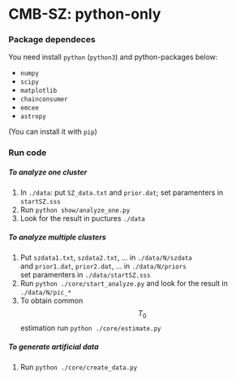 # CMB-SZ: python-only

### Package dependeces
You need install `python` (`python3`) and python-packages below:
- `numpy` 
- `scipy`
- `matplotlib`
- `chainconsumer`
- `emcee`
- `astropy`

(You can install it with `pip`)

### Run code
##### To analyze one cluster
1. In `./data`: put `SZ_data.txt` and `prior.dat`;
    set paramenters in `startSZ.sss`
2. Run `python show/analyze_one.py`
3. Look for the result in puctures `./data`

##### To analyze multiple clusters
1. Put `szdata1.txt`, `szdata2.txt`, ... in `./data/N/szdata`  
    and `prior1.dat`, `prior2.dat`, ... in `./data/N/priors`  
    set paramenters in `./data/startSZ.sss`
2. Run `python ./core/start_analyze.py`
    and look for the result in `./data/N/pic_*`
3. To obtain common $$T_0$$ estimation run `python ./core/estimate.py`

##### To generate artificial data
1. Run `python ./core/create_data.py`
